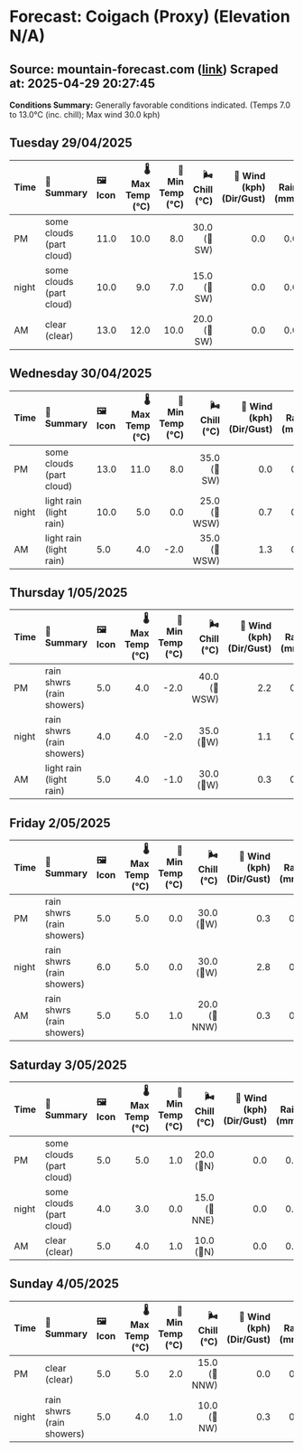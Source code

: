 # Forecast: Coigach (Proxy) (Elevation N/A)
**Source:** mountain-forecast.com ([link](https://www.mountain-forecast.com/peaks/Stac-Pollaidh/forecasts/613))
**Scraped at:** 2025-04-29 20:27:45
---

**Conditions Summary:** Generally favorable conditions indicated. (Temps 7.0 to 13.0°C (inc. chill); Max wind 30.0 kph)

## Tuesday 29/04/2025
| **Time** | **📝 Summary** | **🖼️ Icon** | **🌡️ Max Temp (°C)** | **🥶 Min Temp (°C)** | **🌬️ Chill (°C)** | **💨 Wind (kph) (Dir/Gust)** | **💧 Rain (mm)** | **❄️ Snow (cm)** | **☁️ Cloud Base (m)** | **🧊 Freezing Lvl (m)** |
|:------- |:------- |:----- |--------------: |-------------: |-----------: |---------------------: |---------: |----------: |---------------: |----------------: |
| PM      | some clouds<br><span class="icon-desc">(part cloud)</span> | 11.0 | 10.0 | 8.0 | 30.0<br>(🧭SW) | 0.0 | 0.0 | 5750 | 2400 |
| night   | some clouds<br><span class="icon-desc">(part cloud)</span> | 10.0 | 9.0 | 7.0 | 15.0<br>(🧭SW) | 0.0 | 0.0 | 5350 | 2550 |
| AM      | clear<br><span class="icon-desc">(clear)</span> | 13.0 | 12.0 | 10.0 | 20.0<br>(🧭SW) | 0.0 | 0.0 | 1600 | 2500 |

## Wednesday 30/04/2025
| **Time** | **📝 Summary** | **🖼️ Icon** | **🌡️ Max Temp (°C)** | **🥶 Min Temp (°C)** | **🌬️ Chill (°C)** | **💨 Wind (kph) (Dir/Gust)** | **💧 Rain (mm)** | **❄️ Snow (cm)** | **☁️ Cloud Base (m)** | **🧊 Freezing Lvl (m)** |
|:------- |:------- |:----- |--------------: |-------------: |-----------: |---------------------: |---------: |----------: |---------------: |----------------: |
| PM      | some clouds<br><span class="icon-desc">(part cloud)</span> | 13.0 | 11.0 | 8.0 | 35.0<br>(🧭SW) | 0.0 | 0.0 | 2700 | 2400 |
| night   | light rain<br><span class="icon-desc">(light rain)</span> | 10.0 | 5.0 | 0.0 | 25.0<br>(🧭WSW) | 0.7 | 0.0 | 1700 | 2050 |
| AM      | light rain<br><span class="icon-desc">(light rain)</span> | 5.0 | 4.0 | -2.0 | 35.0<br>(🧭WSW) | 1.3 | 0.0 | 350 | 1200 |

## Thursday 1/05/2025
| **Time** | **📝 Summary** | **🖼️ Icon** | **🌡️ Max Temp (°C)** | **🥶 Min Temp (°C)** | **🌬️ Chill (°C)** | **💨 Wind (kph) (Dir/Gust)** | **💧 Rain (mm)** | **❄️ Snow (cm)** | **☁️ Cloud Base (m)** | **🧊 Freezing Lvl (m)** |
|:------- |:------- |:----- |--------------: |-------------: |-----------: |---------------------: |---------: |----------: |---------------: |----------------: |
| PM      | rain shwrs<br><span class="icon-desc">(rain showers)</span> | 5.0 | 4.0 | -2.0 | 40.0<br>(🧭WSW) | 2.2 | 0.0 | 100 | 1200 |
| night   | rain shwrs<br><span class="icon-desc">(rain showers)</span> | 4.0 | 4.0 | -2.0 | 35.0<br>(🧭W) | 1.1 | 0.0 | 650 | 1150 |
| AM      | light rain<br><span class="icon-desc">(light rain)</span> | 5.0 | 4.0 | -1.0 | 30.0<br>(🧭W) | 0.3 | 0.0 | 200 | 1150 |

## Friday 2/05/2025
| **Time** | **📝 Summary** | **🖼️ Icon** | **🌡️ Max Temp (°C)** | **🥶 Min Temp (°C)** | **🌬️ Chill (°C)** | **💨 Wind (kph) (Dir/Gust)** | **💧 Rain (mm)** | **❄️ Snow (cm)** | **☁️ Cloud Base (m)** | **🧊 Freezing Lvl (m)** |
|:------- |:------- |:----- |--------------: |-------------: |-----------: |---------------------: |---------: |----------: |---------------: |----------------: |
| PM      | rain shwrs<br><span class="icon-desc">(rain showers)</span> | 5.0 | 5.0 | 0.0 | 30.0<br>(🧭W) | 0.3 | 0.0 | 350 | 1250 |
| night   | rain shwrs<br><span class="icon-desc">(rain showers)</span> | 6.0 | 5.0 | 0.0 | 30.0<br>(🧭W) | 2.8 | 0.0 | 650 | 1700 |
| AM      | rain shwrs<br><span class="icon-desc">(rain showers)</span> | 5.0 | 5.0 | 1.0 | 20.0<br>(🧭NNW) | 0.3 | 0.0 | 350 | 1300 |

## Saturday 3/05/2025
| **Time** | **📝 Summary** | **🖼️ Icon** | **🌡️ Max Temp (°C)** | **🥶 Min Temp (°C)** | **🌬️ Chill (°C)** | **💨 Wind (kph) (Dir/Gust)** | **💧 Rain (mm)** | **❄️ Snow (cm)** | **☁️ Cloud Base (m)** | **🧊 Freezing Lvl (m)** |
|:------- |:------- |:----- |--------------: |-------------: |-----------: |---------------------: |---------: |----------: |---------------: |----------------: |
| PM      | some clouds<br><span class="icon-desc">(part cloud)</span> | 5.0 | 5.0 | 1.0 | 20.0<br>(🧭N) | 0.0 | 0.0 | 600 | 1400 |
| night   | some clouds<br><span class="icon-desc">(part cloud)</span> | 4.0 | 3.0 | 0.0 | 15.0<br>(🧭NNE) | 0.0 | 0.0 | 650 | 1550 |
| AM      | clear<br><span class="icon-desc">(clear)</span> | 5.0 | 4.0 | 1.0 | 10.0<br>(🧭N) | 0.0 | 0.0 | 500 | 1500 |

## Sunday 4/05/2025
| **Time** | **📝 Summary** | **🖼️ Icon** | **🌡️ Max Temp (°C)** | **🥶 Min Temp (°C)** | **🌬️ Chill (°C)** | **💨 Wind (kph) (Dir/Gust)** | **💧 Rain (mm)** | **❄️ Snow (cm)** | **☁️ Cloud Base (m)** | **🧊 Freezing Lvl (m)** |
|:------- |:------- |:----- |--------------: |-------------: |-----------: |---------------------: |---------: |----------: |---------------: |----------------: |
| PM      | clear<br><span class="icon-desc">(clear)</span> | 5.0 | 5.0 | 2.0 | 15.0<br>(🧭NNW) | 0.0 | 0.0 | 700 | 1500 |
| night   | rain shwrs<br><span class="icon-desc">(rain showers)</span> | 5.0 | 4.0 | 1.0 | 10.0<br>(🧭NW) | 0.3 | 0.0 | 550 | 1600 |